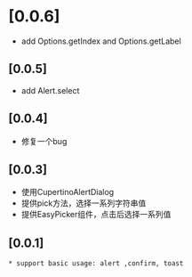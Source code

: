 
# [0.0.6]
* add Options.getIndex and Options.getLabel


## [0.0.5]

* add Alert.select

## [0.0.4]

* 修复一个bug


## [0.0.3]

* 使用CupertinoAlertDialog
* 提供pick方法，选择一系列字符串值
* 提供EasyPicker组件，点击后选择一系列值


## [0.0.1]
    * support basic usage: alert ,confirm, toast
